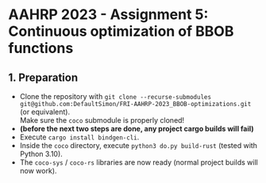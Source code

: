 # AAHRP 2023 - Assignment 5: Continuous optimization of BBOB functions

## 1. Preparation
- Clone the repository with `git clone --recurse-submodules git@github.com:DefaultSimon/FRI-AAHRP-2023_BBOB-optimizations.git` (or equivalent).  
  Make sure the `coco` submodule is properly cloned!
- **(before the next two steps are done, any project cargo builds will fail)**
- Execute `cargo install bindgen-cli`.
- Inside the `coco` directory, execute `python3 do.py build-rust` (tested with Python 3.10).
- The `coco-sys` / `coco-rs` libraries are now ready (normal project builds will now work).
